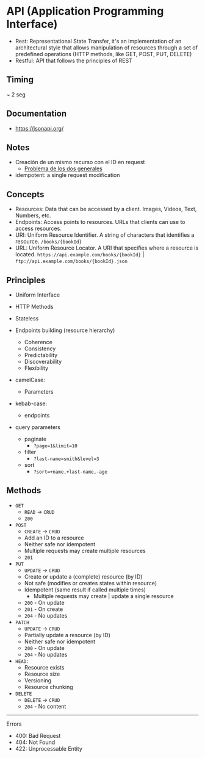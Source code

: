 # API (Application Programming Interface)

- Rest: Representational State Transfer, it's an implementation of an architectural style that allows manipulation of resources through a set of predefined operations (HTTP methods, like GET, POST, PUT, DELETE)
- Restful: API that follows the principles of REST

## Timing

~ 2 seg

## Documentation

- https://jsonapi.org/

## Notes

- Creación de un mismo recurso con el ID en request
  - [Problema de los dos generales](https://en.wikipedia.org/wiki/Two_Generals%27_Problem)
- idempotent: a single request modification

## Concepts

- Resources: Data that can be accessed by a client. Images, Videos, Text, Numbers, etc.
- Endpoints: Access points to resources. URLs that clients can use to access resources.
- URI: Uniform Resource Identifier. A string of characters that identifies a resource. `/books/{bookId}`
- URL: Uniform Resource Locator. A URI that specifies where a resource is located. `https://api.example.com/books/{bookId}` | `ftp://api.example.com/books/{bookId}.json`

## Principles

- Uniform Interface
- HTTP Methods
- Stateless
- Endpoints building (resource hierarchy)
  - Coherence
  - Consistency
  - Predictability
  - Discoverability
  - Flexibility

- camelCase:
  - Parameters
- kebab-case:
  - endpoints

- query parameters
  - paginate
    - `?page=1&limit=10`
  - filter
    - `?last-name=smith&level=3`
  - sort
    - `?sort=+name,+last-name,-age`
## Methods

- `GET`
  - `READ` -> `CRUD`
  - `200`
- `POST`
  - `CREATE` -> `CRUD`
  - Add an ID to a resource
  - Neither safe nor idempotent
  - Multiple requests may create multiple resources
  - `201`
- `PUT`
  - `UPDATE` -> `CRUD`
  - Create or update a (complete) resource (by ID)
  - Not safe (modifies or creates states within resource)
  - Idempotent (same result if called multiple times)
    - Multiple requests may create | update a single resource
  - `200` - On update
  - `201` - On create
  - `204` - No updates
- `PATCH`
  - `UPDATE` -> `CRUD`
  - Partially update a resource (by ID)
  - Neither safe nor idempotent
  - `200` - On update
  - `204` - No updates
- `HEAD`:
  - Resource exists
  - Resource size
  - Versioning
  - Resource chunking
- `DELETE`
  - `DELETE` -> `CRUD`
  - `204` - No content

---
Errors
- 400: Bad Request
- 404: Not Found
- 422: Unprocessable Entity
